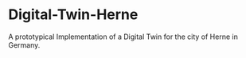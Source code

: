# Digital-Twin-Herne
A prototypical Implementation of a Digital Twin for the city of Herne in Germany.
